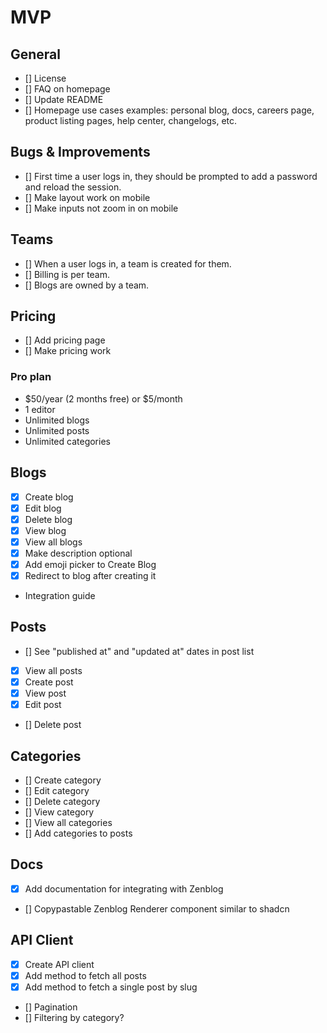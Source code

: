 # MVP

## General

- [] License
- [] FAQ on homepage
- [] Update README
- [] Homepage use cases examples: personal blog, docs, careers page, product listing pages, help center, changelogs, etc.

## Bugs & Improvements

- [] First time a user logs in, they should be prompted to add a password and reload the session.
- [] Make layout work on mobile
- [] Make inputs not zoom in on mobile

## Teams

- [] When a user logs in, a team is created for them.
- [] Billing is per team.
- [] Blogs are owned by a team.

## Pricing

- [] Add pricing page
- [] Make pricing work

### Pro plan

- $50/year (2 months free) or $5/month
- 1 editor
- Unlimited blogs
- Unlimited posts
- Unlimited categories

## Blogs

- [x] Create blog
- [x] Edit blog
- [x] Delete blog
- [x] View blog
- [x] View all blogs
- [x] Make description optional
- [x] Add emoji picker to Create Blog
- [x] Redirect to blog after creating it
- Integration guide

## Posts

- [] See "published at" and "updated at" dates in post list
- [x] View all posts
- [x] Create post
- [x] View post
- [x] Edit post
- [] Delete post

## Categories

- [] Create category
- [] Edit category
- [] Delete category
- [] View category
- [] View all categories
- [] Add categories to posts

## Docs

- [x] Add documentation for integrating with Zenblog
- [] Copypastable Zenblog Renderer component similar to shadcn

## API Client

- [x] Create API client
- [x] Add method to fetch all posts
- [x] Add method to fetch a single post by slug
- [] Pagination
- [] Filtering by category?
